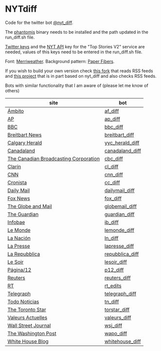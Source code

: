 # NYTdiff

Code for the twitter bot [@nyt_diff](https://twitter.com/nyt_diff).

The [phantomjs](http://phantomjs.org/) binary needs to be installed and the path updated in the run_diff.sh file.

[Twitter keys](https://dev.twitter.com/) and the [NYT API](http://developers.nytimes.com/) key for the "Top Stories V2" service are needed, values of this keys need to be entered in the run_diff.sh file.

Font: [Merriweather](https://fonts.google.com/specimen/Merriweather). Background pattern: [Paper Fibers](http://subtlepatterns.com/paper-fibers/).

If you wish to build your own version check [this fork](https://github.com/xuv/NYTdiff) that reads RSS feeds and [this project](https://github.com/docnow/diffengine) that is in part based on nyt_diff and also checks RSS feeds.

Bots with similar functionality that I am aware of (please let me know of others)


|site|bot|
|----|---|
|[Ámbito]|[af_diff]|
|[AP]|[ap_diff]|
|[BBC]|[bbc_diff]|
|[Breitbart News]|[breitbart_diff]|
|[Calgary Herald]|[yyc_herald_diff]|
|[Canadaland]|[canadaland_diff]|
|[The Canadian Broadcasting Corporation]|[cbc_diff]|
|[Clarín]|[cl_diff]|
|[CNN]|[cnn_diff]|
|[Cronista]|[cc_diff]|
|[Daily Mail]|[dailymail_diff]|
|[Fox News]|[fox_diff]|
|[The Globe and Mail]|[globemail_diff]|
|[The Guardian]|[guardian_diff]|
|[Infobae]|[ib_diff]|
|[Le Monde]|[lemonde_diff]|
|[La Nación]|[ln_diff]|
|[La Presse]|[lapresse_diff]|
|[La Repubblica]|[repubblica_diff]|
|[Le Soir]|[lesoir_diff]|
|[Página/12]|[p12_diff]|
|[Reuters]|[reuters_diff]|
|[RT]|[rt_edits]|
|[Telegraph]|[telegraph_diff]|
|[Todo Noticias]|[tn_diff]|
|[The Toronto Star]|[torstar_diff]|
|[Valeurs Actuelles]|[valeurs_diff]|
|[Wall Street Journal]|[wsj_diff]|
|[The Washington Post]|[wapo_diff]|
|[White House Blog]|[whitehouse_diff]


[af_diff]: https://twitter.com/af_diff
[Ámbito]: http://www.ambito.com/

[cc_diff]: https://twitter.com/cc_diff
[Cronista]: https://www.cronista.com/

[ib_diff]: https://twitter.com/ib_diff
[Infobae]: http://www.infobae.com/

[p12_diff]: https://twitter.com/p12_diff
[Página/12]: https://www.pagina12.com.ar/

[tn_diff]: https://twitter.com/tn_diff
[Todo Noticias]: http://tn.com.ar

[wapo_diff]: https://twitter.com/wapo_diff
[The Washington Post]: https://www.washingtonpost.com

[breitbart_diff]: https://twitter.com/breitbart_diff
[Breitbart News]: https://www.breitbart.com

[guardian_diff]: https://twitter.com/guardian_diff
[The Guardian]: https://www.theguardian.com/

[torstar_diff]: https://twitter.com/torstar_diff
[The Toronto Star]: https://www.thestar.com/

[globemail_diff]: https://twitter.com/globemail_diff
[The Globe and Mail]: http://www.theglobeandmail.com/

[canadaland_diff]: https://twitter.com/canadaland_diff
[Canadaland]: http://www.canadalandshow.com/

[repubblica_diff]: https://twitter.com/repubblica_diff
[La Repubblica]: http://www.repubblica.it/

[yyc_herald_diff]: https://twitter.com/yyc_herald_diff
[Calgary Herald]: http://calgaryherald.com/

[cbc_diff]: https://twitter.com/cbc_diff
[The Canadian Broadcasting Corporation]: http://www.cbc.ca/

[lapresse_diff]: https://twitter.com/lapresse_diff
[La Presse]: http://www.lapresse.ca/

[bbc_diff]: https://twitter.com/bbc_diff
[BBC]: http://www.bbc.co.uk/

[rt_edits]: https://twitter.com/rt_edits
[RT]: http://rt.com

[fox_diff]: https://twitter.com/fox_diff
[Fox News]: http://www.foxnews.com/

[dailymail_diff]: https://twitter.com/dailymail_diff
[Daily Mail]: http://www.dailymail.co.uk/

[telegraph_diff]: https://twitter.com/telegraph_diff
[Telegraph]: http://www.telegraph.co.uk/

[cnn_diff]: https://twitter.com/cnn_diff
[CNN]: http://www.cnn.com/

[reuters_diff]: https://twitter.com/reuters_diff
[Reuters]: http://www.reuters.com/

[ap_diff]: https://twitter.com/ap_diff
[AP]: https://www.ap.org/

[whitehouse_diff]: https://twitter.com/whitehouse_diff
[White House Blog]: https://www.whitehouse.gov/blog

[wsj_diff]: https://twitter.com/wsj_diff
[Wall Street Journal]: http://www.wsj.com/

[Clarín]: http://clarin.com
[cl_diff]: https://twitter.com/cl_diff

[La Nación]: http://www.lanacion.com.ar
[ln_diff]: https://twitter.com/ln_diff

[Le Monde]: http://lemonde.fr 
[lemonde_diff]: https://twitter.com/lemonde_diff

[Le Soir]: http://lesoir.be
[lesoir_diff]: https://twitter.com/lesoir_diff

[Valeurs Actuelles]: https://www.valeursactuelles.com/
[valeurs_diff]: https://twitter.com/valeurs_diff
